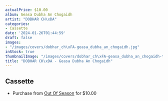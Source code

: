 ```yaml
---
actualPrice: $10.00
album: Geasa Dubha An Chogaidh
artist: "DOBHAR CH\xDA"
categories:
- Cassette
date: '2024-01-26T01:44:59'
draft: false
images:
- "/images/covers/dobhar_ch\xFA-geasa_dubha_an_chogaidh.jpg"
inStock: true
thumbnailImage: "/images/covers/dobhar_ch\xFA-geasa_dubha_an_chogaidh-thumb.jpg"
title: "DOBHAR CH\xDA - Geasa Dubha An Chogaidh"
---
```


## Cassette
* Purchase from [Out Of Season](https://www.outofseasonlabel.com/products/dobhar-chu-geasa-dubha-an-chogaidh-cassette-tape) for $10.00
